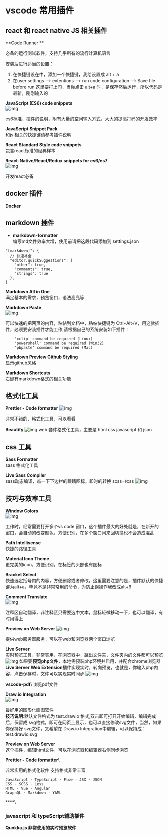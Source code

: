 # vscode 常用插件

## react 和 react native JS 相关插件

**Code Runner **

必备的运行测试软件，支持几乎所有的流行计算机语言

安装后进行适当的设置：

1. 在快捷键设在中，添加一个快捷键，我给设置成 alt + a
2. 在user settings --> extentions --> run code configuration  --> Save file before run 这里要打上勾，当你点击 alt+a 时，是保存然后运行，所以代码是最新，刚刚输入的

**JavaScript (ES6) code snippets**\
![img](./images/es6.png)

es6标准，插件的说明，附有大量的空间输入方式，大大的提高打码的开发效率

**JavaScript Snippet Pack**\
和js 相关的快捷键请参考插件说明

**React Standard Style code snippets**\
包含react标准的经典样本

**React-Native/React/Redux snippets for es6/es7**\
![img](./images/react.png)

开发react必备


## docker 插件

**Docker**


## markdown 插件
- **markdown-formatter** \
  编写md文件效率大增，使用前请把这段代码添加到 settings.json

```
"[markdown]": {
  // 快速补全
  "editor.quickSuggestions": {
    "other": true,
    "comments": true,
    "strings": true
  },
}

```

 **Markdown All in One** \
  满足基本的需求，预览窗口，语法高亮等

  **Markdown Paste** \
  ![img](./images/paste.png)

  可以快速的把网页的内容，粘帖到文档中，粘帖快捷键为 Ctrl+Alt+V，用这款插件，必须要安装插件才能工作,请根据自己的系统安装如下插件：
```
    'xclip' command be required (Linux)
    'powershell' command be required (Win32)
    'pbpaste' command be required (Mac)
```
**Markdown Preview Github Styling** \
显示github风格

  **Markdown Shortcuts** \
  右键有markdown格式的相关功能

## 格式化工具

**Prettier - Code formatter**
![img](./images/Prettier%20-%20Code%20formatter.png)

非常不错的，格式化工具，可以看看

**Beautify**
![img](./images/Beautify.png)
web 套件格式化工具，主要是 html css javascript 和 json

## css 工具
**Sass Formatter** \
sass 格式化工具

**Live Sass Compiler**\
sass动态编译，点一下下边栏的眼睛图标，即时的转换 scss=》css
![img](./images/Live%20Sass%20Compiler.png)

## 技巧与效率工具
**Window Colors**\
![img](./images/Window%20Colors.png)

工作时，经常需要打开多个vs code 窗口，这个插件最大的好处就是，在新开的窗口，会自动的改变颜色，方便识别，在多个窗口间来回切换也不会造成混乱

**Path Intellisense**\
快捷的路径工具

**Material Icon Theme**\
更完美的icon，方便识别，在标签的头部也有图标

**Bracket Select**\
快速选定括号内的内容，方便删除或者修改，这里需要注意的是，插件默认的快捷键为alt+a，毕竟不是非常常用的命令，为防止误操作我改成alt+9

**Comment Translate** \
![img](images/Comment%20Translate.png)

注释区自动翻译，非注释区只需要选中文本，鼠标轻微移动一下，也可以翻译，有时用得上


**Preview on Web Server**
![img](./iamges/../images/Preview%20on%20Web%20Server.png)

提供web服务器服务，可以在web和浏览器两个窗口浏览

**Live Server**\
实时预览工具，非常实用，在浏览器中，跳出文件夹，文件夹内的文件都可以预览
![img](./images/liveserver.png)
如果要**预览php文件**，本地需预装php环境并启用，并配合chrome浏览器**Live Server Web Extension**插件实现实时，转向预览，也就是，你输入php内容，点击保存时，文件可以实现实时同步
![img](./images/2021-02-24_13-28.png)

**vscode-pdf**\ 
浏览pdf文件

**Draw.io Integration**\
![img](./images/draw.io.png)

最好用的图形化画图软件\
**技巧说明**:默认文件格式为 test.drawio 格式,双击即可打开开始编辑，编辑完成后，保留成 svg格式，即可在网页上显示，也可以直接修改svg文件，当然，如果你保持好 svg文件，又希望在 Draw.io Integration中编辑，可以保持成： test.drawio.svg

**Preview on Web Server**\
这个插件，编辑html文件，可以在浏览器和编辑器右侧同步浏览

**Prettier - Code formatter**\

非常实用的格式化软件 支持格式非常丰富
```
JavaScript · TypeScript · Flow · JSX · JSON
CSS · SCSS · Less
HTML · Vue · Angular
GraphQL · Markdown · YAML
```

****\

### javascript 和 typeScript辅助插件

**Quokka.js 非常使用的实时预览软件**






